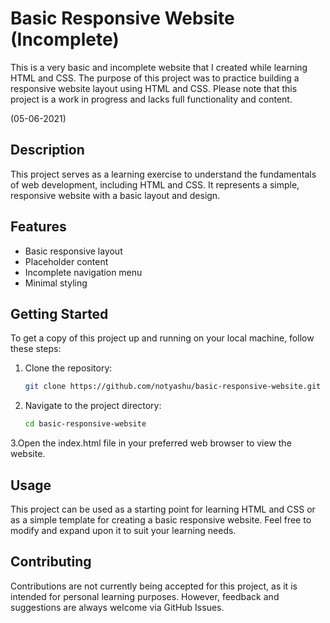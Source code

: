 # Basic Responsive Website (Incomplete)

This is a very basic and incomplete website that I created while learning HTML and CSS. The purpose of this project was to practice building a responsive website layout using HTML and CSS. Please note that this project is a work in progress and lacks full functionality and content.

(05-06-2021)

## Description

This project serves as a learning exercise to understand the fundamentals of web development, including HTML and CSS. It represents a simple, responsive website with a basic layout and design.

## Features

- Basic responsive layout
- Placeholder content
- Incomplete navigation menu
- Minimal styling

## Getting Started

To get a copy of this project up and running on your local machine, follow these steps:

1. Clone the repository:

   ```bash
   git clone https://github.com/notyashu/basic-responsive-website.git
2. Navigate to the project directory:

   ```bash
   cd basic-responsive-website
   ```
  3.Open the index.html file in your preferred web browser to view the website.

## Usage
This project can be used as a starting point for learning HTML and CSS or as a simple template for creating a basic responsive website. Feel free to modify and expand upon it to suit your learning needs.

## Contributing
Contributions are not currently being accepted for this project, as it is intended for personal learning purposes. However, feedback and suggestions are always welcome via GitHub Issues.

